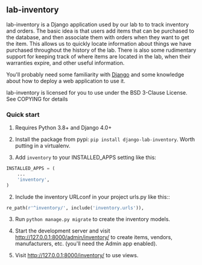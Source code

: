 
## lab-inventory

lab-inventory is a Django application used by our lab to to track inventory and orders. The basic idea is that users add items that can be purchased to the database, and then associate them with orders when they want to get the item. This allows us to quickly locate information about things we have purchased throughout the history of the lab. There is also some rudimentary support for keeping track of where items are located in the lab, when their warranties expire, and other useful information.

You'll probably need some familiarity with [Django](https://docs.djangoproject.com) and some knowledge about how to deploy a web application to use it.

lab-inventory is licensed for you to use under the BSD 3-Clause License. See COPYING for details

### Quick start

1. Requires Python 3.8+ and Django 4.0+

1. Install the package from pypi: `pip install django-lab-inventory`. Worth putting in a virtualenv.

1. Add `inventory` to your INSTALLED_APPS setting like this:

```python
INSTALLED_APPS = (
    ...
    'inventory',
)
```

2. Include the inventory URLconf in your project urls.py like this::

```python
re_path(r'^inventory/', include('inventory.urls')),
```

3. Run `python manage.py migrate` to create the inventory models.

4. Start the development server and visit http://127.0.0.1:8000/admin/inventory/
   to create items, vendors, manufacturers, etc. (you'll need the Admin app enabled).

5. Visit http://127.0.0.1:8000/inventory/ to use views.

